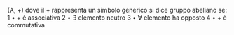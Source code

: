 (A, +) dove il + rappresenta un simbolo generico si dice gruppo abeliano se:
	1 • + è associativa
	2 • $\exists$ elemento neutro
	3 • $\forall$ elemento ha opposto
	4 • + è commutativa

